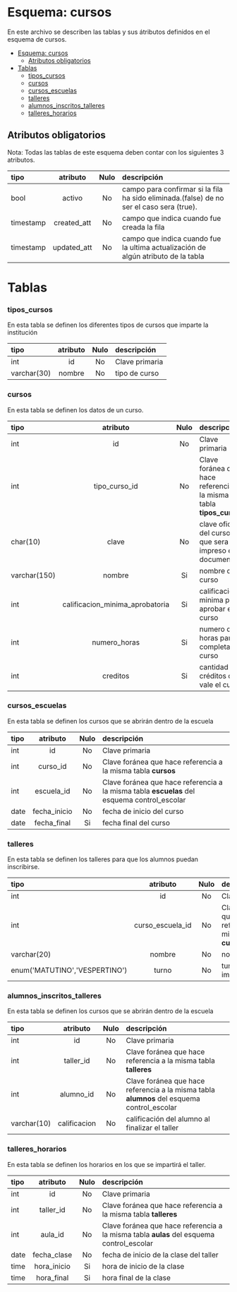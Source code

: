 # Esquema: cursos

En este archivo se describen las tablas y sus átributos definidos en el esquema de cursos.

- [Esquema: cursos](#esquema-cursos)
  - [Atributos obligatorios](#atributos-obligatorios)
- [Tablas](#tablas)
    - [tipos_cursos](#tipos_cursos)
    - [cursos](#cursos)
    - [cursos_escuelas](#cursos_escuelas)
    - [talleres](#talleres)
    - [alumnos_inscritos_talleres](#alumnos_inscritos_talleres)
    - [talleres_horarios](#talleres_horarios)

## Atributos obligatorios

Nota: Todas las tablas de este esquema deben contar con los siguientes 3 atributos.

| tipo      |  atributo   | Nulo | descripción                                                                              |
| :-------- | :---------: | :--: | :--------------------------------------------------------------------------------------- |
| bool      |   activo    |  No  | campo para confirmar si la fila ha sido eliminada.(false) de no ser el caso sera (true). |
| timestamp | created_att |  No  | campo que indica cuando fue creada la fila                                               |
| timestamp | updated_att |  No  | campo que indica cuando fue la ultima actualización de algún atributo de la tabla        |

# Tablas

### tipos_cursos

En esta tabla se definen los diferentes tipos de cursos que imparte la institución

| tipo        | atributo | Nulo | descripción    |
| :---------- | :------: | :--: | :------------- |
| int         |    id    |  No  | Clave primaria |
| varchar(30) |  nombre  |  No  | tipo de curso  |

### cursos

En esta tabla se definen los datos de un curso.

| tipo         |            atributo             | Nulo | descripción                                                         |
| :----------- | :-----------------------------: | :--: | :------------------------------------------------------------------ |
| int          |               id                |  No  | Clave primaria                                                      |
| int          |          tipo_curso_id          |  No  | Clave foránea que hace referencia a la misma tabla **tipos_cursos** |
| char(10)     |              clave              |  No  | clave oficial del curso que sera impreso en documentos              |
| varchar(150) |             nombre              |  Si  | nombre del curso                                                    |
| int          | calificacion_minima_aprobatoria |  Si  | calificación minima para aprobar el curso                           |
| int          |          numero_horas           |  Si  | numero de horas para completar el curso                             |
| int          |            creditos             |  Si  | cantidad de créditos que vale el curso                              |

### cursos_escuelas

En esta tabla se definen los cursos que se abrirán dentro de la escuela

| tipo |   atributo   | Nulo | descripción                                                                                 |
| :--- | :----------: | :--: | :------------------------------------------------------------------------------------------ |
| int  |      id      |  No  | Clave primaria                                                                              |
| int  |   curso_id   |  No  | Clave foránea que hace referencia a la misma tabla **cursos**                               |
| int  |  escuela_id  |  No  | Clave foránea que hace referencia a la misma tabla **escuelas** del esquema control_escolar |
| date | fecha_inicio |  No  | fecha de inicio del curso                                                                   |
| date | fecha_final  |  Si  | fecha final del curso                                                                       |

### talleres

En esta tabla se definen los talleres para que los alumnos puedan inscribirse.

| tipo                          |     atributo     | Nulo | descripción                                                            |
| :---------------------------- | :--------------: | :--: | :--------------------------------------------------------------------- |
| int                           |        id        |  No  | Clave primaria                                                         |
| int                           | curso_escuela_id |  No  | Clave foránea que hace referencia a la misma tabla **cursos_escuelas** |
| varchar(20)                   |      nombre      |  No  | nombre del taller                                                      |
| enum('MATUTINO','VESPERTINO') |      turno       |  No  | turno en que se imparte el taller                                      |

### alumnos_inscritos_talleres

En esta tabla se definen los cursos que se abrirán dentro de la escuela

| tipo        |   atributo   | Nulo | descripción                                                                                |
| :---------- | :----------: | :--: | :----------------------------------------------------------------------------------------- |
| int         |      id      |  No  | Clave primaria                                                                             |
| int         |  taller_id   |  No  | Clave foránea que hace referencia a la misma tabla **talleres**                            |
| int         |  alumno_id   |  No  | Clave foránea que hace referencia a la misma tabla **alumnos** del esquema control_escolar |
| varchar(10) | calificacion |  No  | calificación del alumno al finalizar el taller                                             |

### talleres_horarios

En esta tabla se definen los horarios en los que se impartirá el taller.

| tipo |  atributo   | Nulo | descripción                                                                              |
| :--- | :---------: | :--: | :--------------------------------------------------------------------------------------- |
| int  |     id      |  No  | Clave primaria                                                                           |
| int  |  taller_id  |  No  | Clave foránea que hace referencia a la misma tabla **talleres**                          |
| int  |   aula_id   |  No  | Clave foránea que hace referencia a la misma tabla **aulas** del esquema control_escolar |
| date | fecha_clase |  No  | fecha de inicio de la clase del taller                                                   |
| time | hora_inicio |  Si  | hora de inicio de la clase                                                               |
| time | hora_final  |  Si  | hora final de la clase                                                                   |
